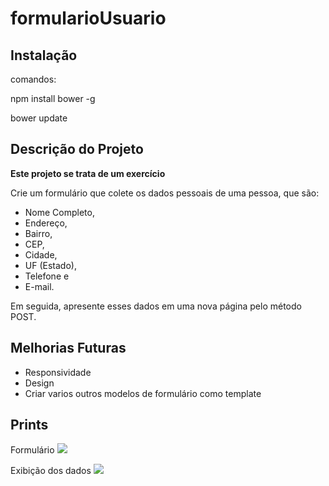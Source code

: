 # formularioUsuario

## Instalação

comandos:

npm install bower -g

bower update

## Descrição do Projeto
<b>Este projeto se trata de um exercício</b>

Crie um formulário que colete os dados pessoais de uma pessoa, que são:
 - Nome Completo,
 - Endereço,
 - Bairro,
 - CEP,
 - Cidade,
 - UF (Estado),
 - Telefone e
 - E-mail.

Em seguida, apresente esses dados em uma nova página pelo método POST.

## Melhorias Futuras

- Responsividade
- Design
- Criar varios outros modelos de formulário como template

## Prints

Formulário
<img src='https://i.imgur.com/vT4ywiw.png'>

Exibição dos dados
<img src='https://i.imgur.com/4LL3b5E.png'>
